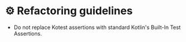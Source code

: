 # ⚙️ Refactoring guidelines

- Do not replace Kotest assertions with standard Kotlin's Built-In Test Assertions.
